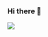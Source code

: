 ### Hi there 👋

<img src = "https://github-readme-stats.vercel.app/api?username=vikasprashar99&&show_icons=true&title_color=ffffff&icon_color=bb2acf&text_color=daf7dc&bg_color=151515">


<!--

Here are some ideas to get you started:

- 🔭 I’m currently working on ...
- 🌱 I’m currently learning ...
- 👯 I’m looking to collaborate on ...
- 🤔 I’m looking for help with ...
- 💬 Ask me about ...
- 📫 How to reach me: ...
- 😄 Pronouns: ...
- ⚡ Fun fact: ...
-->
